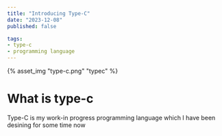 ```yaml
---
title: "Introducing Type-C"
date: "2023-12-08"
published: false

tags:
- type-c
- programming language
---
```


<!-- excerpt -->
{% asset_img "type-c.png" "typec" %}

# What is type-c
Type-C is my work-in progress programming language which I have been desining for some time now